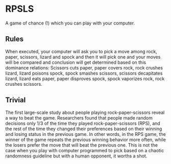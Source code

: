 # RPSLS

A game of chance (!) which you can play with your computer.

## Rules

When executed, your computer will ask you to pick a move among rock, paper, scissors, lizard and spock and then it will pick one and your moves will be compared and conclusion
will get determined based on this dominance relations: Scissors cuts paper, paper covers rock, rock crushes lizard, lizard poisons spock, spock smashes scissors, scissors
decapitates lizard, lizard eats paper, paper disproves spock, spock vaporizes rock, rock crushes scissors.

## Trivial

The first large-scale study about people playing rock-paper-scissors reveal a way to beat the game. Researchers found that people made random decisions only 1/3 of the time
they played rock-paper-scissors (RPS), and the rest of the time they changed their preferences based on their winning and losing status in the previous game. In other words, in
the RPS game, the winner of the game repeats the previous winning behavior more often, while the losers prefer the move that will beat the previous one. This is not the case when
you play with computer programmed to pick based on a chaotic randomness guideline but with a human opponent, it worths a shot.